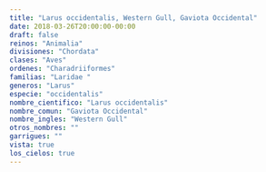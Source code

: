 ```yaml
---
title: "Larus occidentalis, Western Gull, Gaviota Occidental"
date: 2018-03-26T20:00:00-00:00
draft: false
reinos: "Animalia"
divisiones: "Chordata"
clases: "Aves"
ordenes: "Charadriiformes"
familias: "Laridae "
generos: "Larus"
especie: "occidentalis"
nombre_cientifico: "Larus occidentalis"
nombre_comun: "Gaviota Occidental"
nombre_ingles: "Western Gull"
otros_nombres: ""
garrigues: ""
vista: true
los_cielos: true
---
```

